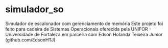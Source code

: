 # simulador_so
Simulador de escalonador com gerenciamento de memória
Este projeto foi feito para cadeira de Sistemas Operacionais oferecida pela UNIFOR - Universidade de Fortaleza 
em parceria com Edson Holanda Teixeira Junior (github.com/EdsonHTJ)
